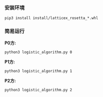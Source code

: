 ### 安装环境

```
pip3 install install/latticex_rosetta_*.whl
```



### 简易运行

**P0方:**

```
python3 logistic_algorithm.py 0
```

**P1方:**

```
python3 logistic_algorithm.py 1
```

**P2方:**

```
python3 logistic_algorithm.py 2
```

